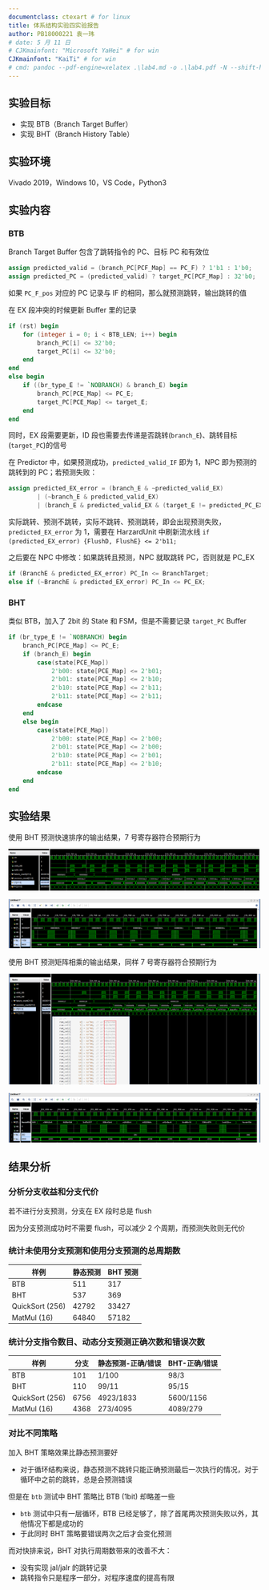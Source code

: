 ```yaml
---
documentclass: ctexart # for linux
title: 体系结构实验四实验报告
author: PB18000221 袁一玮
# date: 5 月 11 日
# CJKmainfont: "Microsoft YaHei" # for win
CJKmainfont: "KaiTi" # for win
# cmd: pandoc --pdf-engine=xelatex .\lab4.md -o .\lab4.pdf -N --shift-heading-level-by=-1
---
```


## 实验目标

- 实现 BTB（Branch Target Buffer）
- 实现 BHT（Branch History Table）

## 实验环境

Vivado 2019，Windows 10，VS Code，Python3

## 实验内容

### BTB

Branch Target Buffer 包含了跳转指令的 PC、目标 PC 和有效位

```verilog
assign predicted_valid = (branch_PC[PCF_Map] == PC_F) ? 1'b1 : 1'b0;
assign predicted_PC = (predicted_valid) ? target_PC[PCF_Map] : 32'b0;
```

如果 `PC_F_pos` 对应的 PC 记录与 IF 的相同，那么就预测跳转，输出跳转的值

在 EX 段冲突的时候更新 Buffer 里的记录

```verilog
if (rst) begin
    for (integer i = 0; i < BTB_LEN; i++) begin
        branch_PC[i] <= 32'b0;
        target_PC[i] <= 32'b0;
    end
end
else begin
    if ((br_type_E != `NOBRANCH) & branch_E) begin
        branch_PC[PCE_Map] <= PC_E;
        target_PC[PCE_Map] <= target_E;
    end
end
```

同时，EX 段需要更新，ID 段也需要去传递是否跳转(`branch_E`)、跳转目标(`target_PC`)的信号

在 Predictor 中，如果预测成功，`predicted_valid_IF` 即为 1，NPC 即为预测的跳转到的 PC；若预测失败：

```verilog
assign predicted_EX_error = (branch_E & ~predicted_valid_EX)
        | (~branch_E & predicted_valid_EX)
        | (branch_E & predicted_valid_EX & (target_E != predicted_PC_EX));
```

实际跳转、预测不跳转，实际不跳转、预测跳转，即会出现预测失败，`predicted_EX_error` 为 1，需要在 HarzardUnit 中刷新流水线 `if (predicted_EX_error) {FlushD, FlushE} <= 2'b11;`

之后要在 NPC 中修改：如果跳转且预测，NPC 就取跳转 PC，否则就是 PC_EX

```verilog
if (BranchE & predicted_EX_error) PC_In <= BranchTarget;
else if (~BranchE & predicted_EX_error) PC_In <= PC_EX;
```

### BHT

类似 BTB，加入了 2bit 的 State 和 FSM，但是不需要记录 `target_PC` Buffer

```verilog
if (br_type_E != `NOBRANCH) begin
    branch_PC[PCE_Map] <= PC_E;
    if (branch_E) begin
        case(state[PCE_Map])
            2'b00: state[PCE_Map] <= 2'b01;
            2'b01: state[PCE_Map] <= 2'b10;
            2'b10: state[PCE_Map] <= 2'b11;
            2'b11: state[PCE_Map] <= 2'b11;
        endcase
    end
    else begin
        case(state[PCE_Map])
            2'b00: state[PCE_Map] <= 2'b00;
            2'b01: state[PCE_Map] <= 2'b00;
            2'b10: state[PCE_Map] <= 2'b01;
            2'b11: state[PCE_Map] <= 2'b10;
        endcase
    end
end
```

## 实验结果

使用 BHT 预测快速排序的输出结果，7 号寄存器符合预期行为

![qsort-start](assets/qsort1.png)

![qsort-end](assets/qsort2.png)

使用 BHT 预测矩阵相乘的输出结果，同样 7 号寄存器符合预期行为

![matrix-start](assets/matrix1.png)

![matrix-end](assets/matrix2.png)

## 结果分析

### 分析分支收益和分支代价

若不进行分支预测，分支在 EX 段时总是 flush

因为分支预测成功时不需要 flush，可以减少 2 个周期，而预测失败则无代价

### 统计未使用分支预测和使用分支预测的总周期数

| 样例            | 静态预测 | BHT 预测 |
| --------------- | -------- | -------- |
| BTB             | 511      | 317      |
| BHT             | 537      | 369      |
| QuickSort (256) | 42792    | 33427    |
| MatMul (16)     | 64840    | 57182    |

### 统计分支指令数目、动态分支预测正确次数和错误次数

| 样例            | 分支 | 静态预测-正确/错误 | BHT-正确/错误 |
| --------------- | ---- | ------------------ | ------------- |
| BTB             | 101  | 1/100              | 98/3          |
| BHT             | 110  | 99/11              | 95/15         |
| QuickSort (256) | 6756 | 4923/1833          | 5600/1156     |
| MatMul (16)     | 4368 | 273/4095           | 4089/279      |

### 对比不同策略

加入 BHT 策略效果比静态预测要好

- 对于循环结构来说，静态预测不跳转只能正确预测最后一次执行的情况，对于循环中之前的跳转，总是会预测错误

<!--
- 但是为什么 BTB 在快排上的表现反而比静态预测更差？猜测可能:
  - 汇编中 `PartationFirstStart` 和 `PartationSecondStart` 两段中的分支指令是程序中执行次数较多的，而其中的分支在多次循环的情况下，对「预测不跳转」的策略更有优势。（返回到前面的 label 是由 `jal` 完成的）
  - 而快排递归执行的方式可能也给 BTB 的 1-bit 历史信息带来了一定的干扰。
-->

但是在 `btb` 测试中 BHT 策略比 BTB (1bit) 却略差一些

- `btb` 测试中只有一层循环，BTB 已经足够了，除了首尾两次预测失败以外，其他情况下都是成功的
- 于此同时 BHT 策略要错误两次之后才会变化预测

<!--
- 而 `bht.S` 中的循环是两层的，这时候相比 BTB，BHT 对内循环的猜测准确性提升会很大：BTB 每一个内循环都会有 2 次预测失败，而 BHT 总共只会在最开始失败两次（猜测不跳但实际跳），然后每一个内循环只会预测失败 1 次（内循环结束时不跳但猜测跳）。
-->

而对快排来说，BHT 对执行周期数带来的改善不大：

- 没有实现 jal/jalr 的跳转记录
- 跳转指令只是程序一部分，对程序速度的提高有限
